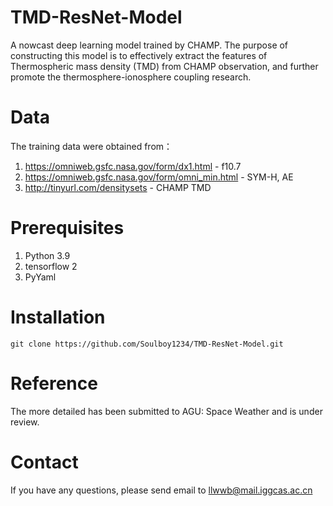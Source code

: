 # TMD-ResNet-Model
A nowcast deep learning model trained by CHAMP.
The purpose of constructing this model is to effectively extract the features of Thermospheric mass density (TMD) from CHAMP observation, and further promote the thermosphere-ionosphere coupling research.

# Data
The training data were obtained from：
1. https://omniweb.gsfc.nasa.gov/form/dx1.html - f10.7
2. https://omniweb.gsfc.nasa.gov/form/omni_min.html - SYM-H, AE
3. http://tinyurl.com/densitysets - CHAMP TMD

# Prerequisites
1. Python 3.9
2. tensorflow 2
3. PyYaml

# Installation
`git clone https://github.com/Soulboy1234/TMD-ResNet-Model.git`

# Reference
The more detailed has been submitted to AGU: Space Weather and is under review.

# Contact
If you have any questions, please send email to llwwb@mail.iggcas.ac.cn
